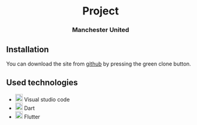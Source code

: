 <h1 align="center">Project</h1>
<h3 align="center">Manchester United</h3>

## Installation

You can download the site from [github](https://github.com/RSHristov20/bubolechka2) by pressing the green clone button.

## Used technologies
- <img src="https://upload.wikimedia.org/wikipedia/commons/thumb/9/9a/Visual_Studio_Code_1.35_icon.svg/2048px-Visual_Studio_Code_1.35_icon.svg.png" width="20"> Visual studio code
- <img src="https://play-lh.googleusercontent.com/qbeCduZblOk80GaY164lw47gIRjXq9QIzSmgFwqQj1PyhNhTWxYR0OqPzm8BumnmJQ" width="20"> Dart
- <img src="https://static.javatpoint.com/tutorial/flutter/images/flutter-logo.png" width="20"> Flutter
